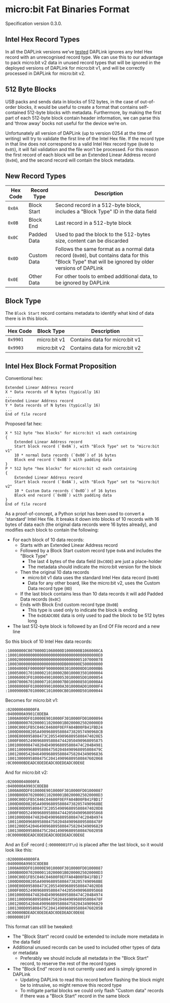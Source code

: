 # micro:bit Fat Binaries Format

Specification version 0.3.0.

## Intel Hex Record Types

In all the DAPLink versions we’ve [tested](tests.md) DAPLink ignores any Intel Hex record with an unrecognised record type.
We can use this to our advantage to pack micro:bit v2 data in unused record types that will be ignored in the deployed versions of DAPLink for micro:bit v1, and will be correctly processed in DAPLink for micro:bit v2.

## 512 Byte Blocks

USB packs and sends data in blocks of 512 bytes, in the case of out-of-order blocks, it would be useful to create a format that contains self-contained 512-byte blocks with metadata.
Furthermore, by making the first part of each 512-byte block contain header information, we can parse this and ‘throw away’ bocks not useful for the device we’re on.

Unfortunately all version of DAPLink (up to version 0254 at the time of writing) will try to validate the first line of the Intel Hex file. If the record type in that line does not correspond to a valid Intel Hex record type (`0x00` to `0x05`), it will fail validation and the file won't be processed.
For this reason the first record of each block will be an Extended Linear Address record (`0x04`), and the second record will contain the block metadata.

## New Record Types

| Hex Code | Record Type | Description |
|----------|-------------|-------------|
| `0x0A`   | Block Start | Second record in a 512-byte block, includes a "Block Type" ID in the data field |
| `0x0B`   | Block End   | Last record in a 512-byte block |
| `0x0C`   | Padded Data | Used to pad the block to the 512-bytes size, content can be discarded |
| `0x0D`   | Custom Data | Follows the same format as a normal data record (`0x00`), but contains data for this "Block Type" that will be ignored by older versions of DAPLink|
| `0x0E`   | Other Data  | For other tools to embed additional data, to be ignored by DAPLink |

## Block Type

The `Block Start` record contains metadata to identify what kind of data there is in this block.

| Hex Code | Block Type   | Description |
|----------|--------------|-------------|
| `0x9901` | micro:bit v1 | Contains data for micro:bit v1 |
| `0x9903` | micro:bit v2 | Contains data for micro:bit v2 |

## Intel Hex Block Format Proposition

Conventional hex:

```
Extended Linear Address record
X * Data records of N bytes (typically 16)
...
Extended Linear Address record
Y * Data records of N bytes (typically 16)
...
End of file record
```

Proposed fat hex:

```
X * 512 byte "hex blocks" for micro:bit v1 each containing
{
    Extended Linear Address record
    Start block record (`0x0A`), with "Block Type" set to "micro:bit v1"
    10 * normal Data records (`0x00`) of 16 bytes
    Block end record (`0x0B`) with padding data
}
P * 512 byte "hex blocks" for micro:bit v2 each containing
{
    Extended Linear Address record
    Start block record (`0x0A`), with "Block Type" set to "micro:bit v2"
    10 * Custom Data records (`0x0D`) of 16 bytes
    Block end record (`0x0B`) with padding data
}
End of file record
```

As a proof-of-concept, a Python script has been used to convert a 'standard' Intel Hex file.
It breaks it down into blocks of 10 records with 16 bytes of data each (the original data records were 16 bytes already), and modifies each block to contain the following:

- For each block of 10 data records:
    - Starts with an Extended Linear Address record
    - Followed by a Block Start custom record type `0x0A` and includes the "Block Type"
        - The last 4 bytes of the data field (`0xC0DE`) are just a place-holder
        - The metadata should indicate the micro:bit version for the block
    - Then the original 10 data records
        - micro:bit v1 data uses the standard Intel Hex data record (`0x00`)
        - Data for any other board, like the micro:bit v2, uses the Custom Data record type (`0D`)
    - If the last block contains less than 10 data records it will add Padded Data records (`0x0C`)
    - Ends with Block End custom record type (`0x0B`)
        - This type is used only to indicate the block is ending
        - The `0xDEADC0DE` data is only used to pad the block to be 512 bytes long
- The last 512-byte block is followed by an End Of File record and a new line

So this block of 10 Intel Hex data records:

```
:10000000C0070000D1060000D1000000B1060000CA
:1000100000000000000000000000000000000000E0
:100020000000000000000000000000005107000078
:100030000000000000000000DB000000E500000000
:10004000EF000000F9000000030100000D010000B6
:1000500017010000210100002B0100003501000004
:100060003F01000049010000530100005D01000054
:1000700067010000710100007B01000085010000A4
:100080008F01000099010000A3010000AD010000F4
:10009000B7010000C1010000CB010000D501000044
```

Becomes for micro:bit v1:

```
:020000040000FA
:0400000A9901C0DEBA
:1000A000DF010000E9010000F3010000FD01000094
:1000B00007020000110200001B02000025020000E0
:1000C0001FB5C046C04600F0EFFA04B00FB41FBD24
:1000D00008205A49096809580847382057490968CB
:1000E000095808473C2055490968095808474020E5
:1000F0005249096809580847442050490968095875
:10010000084748204D490968095808474C204B4981
:10011000096809580847502048490968095808479C
:100120005420464909680958084758204349096836
:10013000095808475C204149096809580847602068
:0C00000BDEADC0DEDEADC0DEDEADC0DE6E
```

And for micro:bit v2:

```
:020000040000FA
:0400000A9903C0DEB8
:1000A00DDF010000E9010000F3010000FD01000087
:1000B00D07020000110200001B02000025020000D3
:1000C00D1FB5C046C04600F0EFFA04B00FB41FBD17
:1000D00D08205A49096809580847382057490968BE
:1000E00D095808473C2055490968095808474020D8
:1000F00D5249096809580847442050490968095868
:1001000D084748204D490968095808474C204B4974
:1001100D096809580847502048490968095808478F
:1001200D5420464909680958084758204349096829
:1001300D095808475C20414909680958084760205B
:0C00000BDEADC0DEDEADC0DEDEADC0DE6E
```

And an EoF record (`:00000001FF\n`) is placed after the last block, so it would look like this:

```
:020000040000FA
:0400000A9903C0DEB8
:1000A00DDF010000E9010000F3010000FD01000087
:1000B00D07020000110200001B02000025020000D3
:1000C00D1FB5C046C04600F0EFFA04B00FB41FBD17
:1000D00D08205A49096809580847382057490968BE
:1000E00D095808473C2055490968095808474020D8
:1000F00D5249096809580847442050490968095868
:1001000D084748204D490968095808474C204B4974
:1001100D096809580847502048490968095808478F
:1001200D5420464909680958084758204349096829
:1001300D095808475C20414909680958084760205B
:0C00000BDEADC0DEDEADC0DEDEADC0DE6E
:00000001FF

```

This format can still be tweaked:

- The "Block Start" record could be extended to include more metadata in the data field
- Additional unused records can be used to included other types of data or metadata
    - Preferably we should include all metadata in the "Block Start" record, to reserve the rest of the record types
- The "Block End" record is not currently used and is simply ignored in DAPLink
    - Updating DAPLink to read this record before flashing the block might be to intrusive, so might remove this record type
    - To mitigate partial blocks we could only flash "Custom data" records if there was a "Block Start" record in the same block

